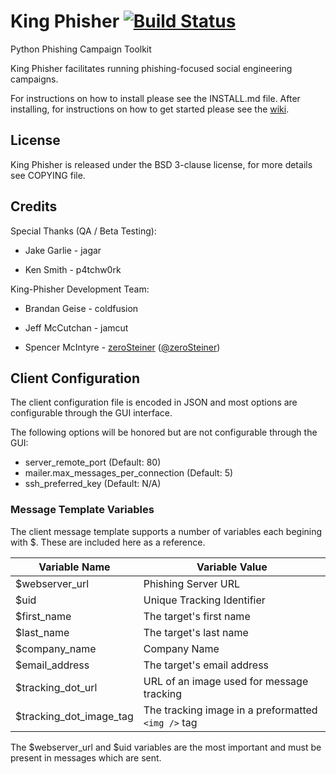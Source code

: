 # King Phisher [![Build Status](https://travis-ci.org/securestate/king-phisher.png)](https://travis-ci.org/securestate/king-phisher)
Python Phishing Campaign Toolkit

King Phisher facilitates running phishing-focused social engineering campaigns.

For instructions on how to install please see the INSTALL.md file. After installing, for instructions on how to get started please see the [wiki](https://github.com/securestate/king-phisher/wiki).

## License

King Phisher is released under the BSD 3-clause license, for more details see
COPYING file.

## Credits
Special Thanks (QA / Beta Testing):

 - Jake Garlie - jagar

 - Ken Smith - p4tchw0rk

King-Phisher Development Team:

 - Brandan Geise - coldfusion

 - Jeff McCutchan - jamcut

 - Spencer McIntyre - [zeroSteiner](https://github.com/zeroSteiner) ([@zeroSteiner](https://twitter.com/zeroSteiner))

## Client Configuration
The client configuration file is encoded in JSON and most options are configurable through the GUI interface.

The following options will be honored but are not configurable through the GUI:

* server_remote_port (Default: 80)
* mailer.max_messages_per_connection (Default: 5)
* ssh_preferred_key (Default: N/A)

### Message Template Variables
The client message template supports a number of variables each begining with $. These are included here as a reference.

Variable Name              | Variable Value
---------------------------|---------------
$webserver\_url            | Phishing Server URL
$uid                       | Unique Tracking Identifier
$first\_name               | The target's first name
$last\_name                | The target's last name
$company\_name             | Company Name
$email\_address            | The target's email address
$tracking\_dot\_url        | URL of an image used for message tracking
$tracking\_dot\_image\_tag | The tracking image in a preformatted ```<img />``` tag

The $webserver\_url and $uid variables are the most important and must be present in messages which are sent.
